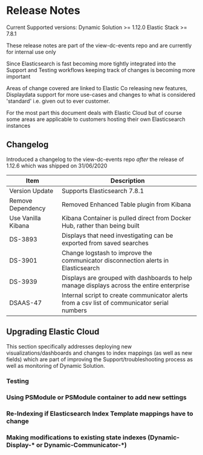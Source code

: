 # Release Notes

Current Supported versions:
Dynamic Solution >= 1.12.0
Elastic Stack >= 7.8.1   

These release notes are part of the view-dc-events repo and are currently for internal use only

Since Elasticsearch is fast becoming more tightly integrated into the Support and Testing workflows keeping track of changes is becoming more important

Areas of change covered are linked to Elastic Co releasing new features, Displaydata support for more use-cases and changes to what is considered 'standard' i.e. given out to ever customer.

For the most part this document deals with Elastic Cloud but of course some areas are applicable to customers hosting their own Elasticsearch instances

## Changelog

Introduced a changelog to the view-dc-events repo *after* the release of 1.12.6 which was shipped on 31/06/2020

| Item                | Description                                                                                  |
|---------------------|----------------------------------------------------------------------------------------------|
| Version Update      | Supports Elasticsearch 7.8.1                                                                 |
| Remove Dependency   | Removed Enhanced Table plugin from Kibana                                                    |
| Use Vanilla Kibana  | Kibana Container is pulled direct from Docker Hub, rather than being built                   |
| DS-3893             | Displays that need investigating can be exported from saved searches                         |
| DS-3901             | Change logstash to improve the communicator disconnection alerts in Elasticsearch            |
| DS-3939             | Displays are grouped with dashboards to help manage displays across the entire enterprise    |
| DSAAS-47            | Internal script to create communicator alerts from a csv list of communicator serial numbers |

## Upgrading Elastic Cloud

This section specifically addresses deploying new visualizations/dashboards and changes to index mappings (as well as new fields) which are part of improving the Support/troubleshooting process as well as monitoring of Dynamic Solution.

### Testing

### Using PSModule or PSModule container to add new settings

### Re-Indexing if Elasticsearch Index Template mappings have to change

### Making modifications to existing state indexes (Dynamic-Display-* or Dynamic-Communicator-*)